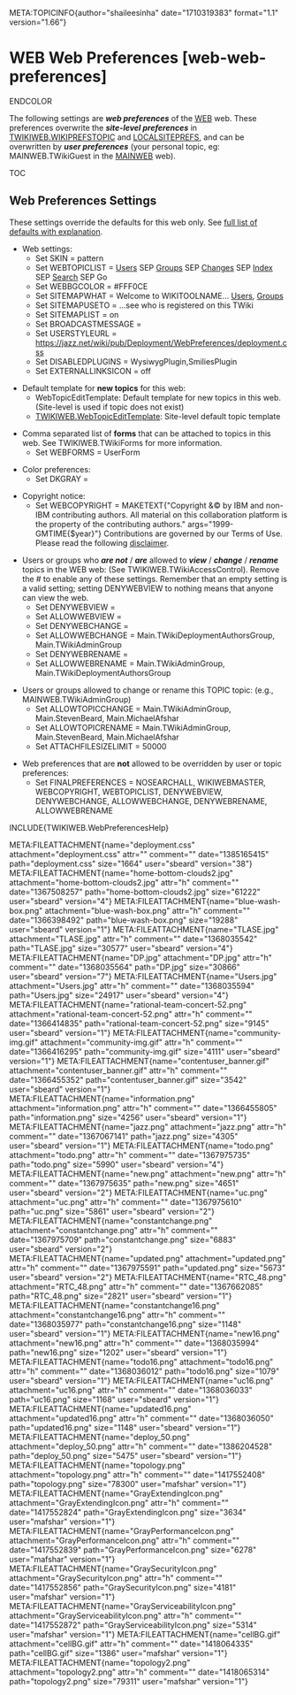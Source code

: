 META:TOPICINFO{author="shaileesinha" date="1710319383" format="1.1"
version="1.66"}

# WEB Web Preferences [web-web-preferences]

ENDCOLOR

The following settings are ***web preferences*** of the
[WEB](WEB.HOMETOPIC) web. These preferences overwrite the ***site-level
preferences*** in [TWIKIWEB.WIKIPREFSTOPIC](TWIKIWEB.WIKIPREFSTOPIC) and
[LOCALSITEPREFS](LOCALSITEPREFS), and can be overwritten by ***user
preferences*** (your personal topic, eg: MAINWEB.TWikiGuest in the
[MAINWEB](MAINWEB.HOMETOPIC) web).

TOC

## Web Preferences Settings

These settings override the defaults for this web only. See [full list
of defaults with
explanation](TWIKIWEB.TWikiPreferences#DefaultWebPreferences).

-   Web settings:
    -   Set SKIN = pattern
    -   Set WEBTOPICLIST = [Users](WIKIUSERSTOPIC) SEP
        [Groups](TWikiGroups) SEP [Changes](WebChanges) SEP
        [Index](WebIndex) SEP [Search](WebSearch) SEP Go
    -   Set WEBBGCOLOR = \#FFF0CE
    -   Set SITEMAPWHAT = Welcome to WIKITOOLNAME...
        [Users](WEB.WIKIUSERSTOPIC), [Groups](WEB.TWikiGroups)
    -   Set SITEMAPUSETO = ...see who is registered on this TWiki
    -   Set SITEMAPLIST = on
    -   Set BROADCASTMESSAGE =
    -   Set USERSTYLEURL =
        <https://jazz.net/wiki/pub/Deployment/WebPreferences/deployment.css>
    -   Set DISABLEDPLUGINS = WysiwygPlugin,SmiliesPlugin
    -   Set EXTERNALLINKSICON = off

<!-- -->

-   Default template for **new topics** for this web:
    -   WebTopicEditTemplate: Default template for new topics in this
        web. (Site-level is used if topic does not exist)
    -   [TWIKIWEB.WebTopicEditTemplate](TWIKIWEB.WebTopicEditTemplate):
        Site-level default topic template

<!-- -->

-   Comma separated list of **forms** that can be attached to topics in
    this web. See TWIKIWEB.TWikiForms for more information.
    -   Set WEBFORMS = UserForm

<!-- -->

-   Color preferences:
    -   Set DKGRAY =

<!-- -->

-   Copyright notice:
    -   Set WEBCOPYRIGHT = MAKETEXT{"Copyright &© by IBM and non-IBM
        contributing authors. All material on this collaboration
        platform is the property of the contributing authors."
        args="1999-GMTIME{\$year}"} Contributions are governed by our
        Terms of Use. Please read the following
        [disclaimer](https://jazz.net/wiki/bin/view/Deployment/DeploymentWikiDisclaimer).

<!-- -->

-   Users or groups who ***are not*** / ***are*** allowed to ***view***
    / ***change*** / ***rename*** topics in the WEB web: (See
    TWIKIWEB.TWikiAccessControl). Remove the \# to enable any of these
    settings. Remember that an empty setting is a valid setting; setting
    DENYWEBVIEW to nothing means that anyone can view the web.
    -   Set DENYWEBVIEW =
    -   Set ALLOWWEBVIEW =
    -   Set DENYWEBCHANGE =
    -   Set ALLOWWEBCHANGE = Main.TWikiDeploymentAuthorsGroup,
        Main.TWikiAdminGroup
    -   Set DENYWEBRENAME =
    -   Set ALLOWWEBRENAME = Main.TWikiAdminGroup,
        Main.TWikiDeploymentAuthorsGroup

<!-- -->

-   Users or groups allowed to change or rename this TOPIC topic: (e.g.,
    MAINWEB.TWikiAdminGroup)
    -   Set ALLOWTOPICCHANGE = Main.TWikiAdminGroup, Main.StevenBeard,
        Main.MichaelAfshar
    -   Set ALLOWTOPICRENAME = Main.TWikiAdminGroup, Main.StevenBeard,
        Main.MichaelAfshar
    -   Set ATTACHFILESIZELIMIT = 50000

<!-- -->

-   Web preferences that are **not** allowed to be overridden by user or
    topic preferences:
    -   Set FINALPREFERENCES = NOSEARCHALL, WIKIWEBMASTER, WEBCOPYRIGHT,
        WEBTOPICLIST, DENYWEBVIEW, DENYWEBCHANGE, ALLOWWEBCHANGE,
        DENYWEBRENAME, ALLOWWEBRENAME

INCLUDE{TWIKIWEB.WebPreferencesHelp}

META:FILEATTACHMENT{name="deployment.css" attachment="deployment.css"
attr="" comment="" date="1385165415" path="deployment.css" size="1664"
user="sbeard" version="38"}
META:FILEATTACHMENT{name="home-bottom-clouds2.jpg"
attachment="home-bottom-clouds2.jpg" attr="h" comment=""
date="1367508257" path="home-bottom-clouds2.jpg" size="61222"
user="sbeard" version="4"} META:FILEATTACHMENT{name="blue-wash-box.png"
attachment="blue-wash-box.png" attr="h" comment="" date="1366398492"
path="blue-wash-box.png" size="19288" user="sbeard" version="1"}
META:FILEATTACHMENT{name="TLASE.jpg" attachment="TLASE.jpg" attr="h"
comment="" date="1368035542" path="TLASE.jpg" size="30577" user="sbeard"
version="4"} META:FILEATTACHMENT{name="DP.jpg" attachment="DP.jpg"
attr="h" comment="" date="1368035564" path="DP.jpg" size="30866"
user="sbeard" version="7"} META:FILEATTACHMENT{name="Users.jpg"
attachment="Users.jpg" attr="h" comment="" date="1368035594"
path="Users.jpg" size="24917" user="sbeard" version="4"}
META:FILEATTACHMENT{name="rational-team-concert-52.png"
attachment="rational-team-concert-52.png" attr="h" comment=""
date="1366414835" path="rational-team-concert-52.png" size="9145"
user="sbeard" version="1"} META:FILEATTACHMENT{name="community-img.gif"
attachment="community-img.gif" attr="h" comment="" date="1366416295"
path="community-img.gif" size="4111" user="sbeard" version="1"}
META:FILEATTACHMENT{name="contentuser_banner.gif"
attachment="contentuser_banner.gif" attr="h" comment=""
date="1366455352" path="contentuser_banner.gif" size="3542"
user="sbeard" version="1"} META:FILEATTACHMENT{name="information.png"
attachment="information.png" attr="h" comment="" date="1366455805"
path="information.png" size="4256" user="sbeard" version="1"}
META:FILEATTACHMENT{name="jazz.png" attachment="jazz.png" attr="h"
comment="" date="1367067141" path="jazz.png" size="4305" user="sbeard"
version="1"} META:FILEATTACHMENT{name="todo.png" attachment="todo.png"
attr="h" comment="" date="1367975735" path="todo.png" size="5990"
user="sbeard" version="4"} META:FILEATTACHMENT{name="new.png"
attachment="new.png" attr="h" comment="" date="1367975635"
path="new.png" size="4651" user="sbeard" version="2"}
META:FILEATTACHMENT{name="uc.png" attachment="uc.png" attr="h"
comment="" date="1367975610" path="uc.png" size="5861" user="sbeard"
version="2"} META:FILEATTACHMENT{name="constantchange.png"
attachment="constantchange.png" attr="h" comment="" date="1367975709"
path="constantchange.png" size="6883" user="sbeard" version="2"}
META:FILEATTACHMENT{name="updated.png" attachment="updated.png" attr="h"
comment="" date="1367975591" path="updated.png" size="5673"
user="sbeard" version="2"} META:FILEATTACHMENT{name="RTC_48.png"
attachment="RTC_48.png" attr="h" comment="" date="1367662085"
path="RTC_48.png" size="2821" user="sbeard" version="1"}
META:FILEATTACHMENT{name="constantchange16.png"
attachment="constantchange16.png" attr="h" comment="" date="1368035977"
path="constantchange16.png" size="1148" user="sbeard" version="1"}
META:FILEATTACHMENT{name="new16.png" attachment="new16.png" attr="h"
comment="" date="1368035994" path="new16.png" size="1202" user="sbeard"
version="1"} META:FILEATTACHMENT{name="todo16.png"
attachment="todo16.png" attr="h" comment="" date="1368036012"
path="todo16.png" size="1079" user="sbeard" version="1"}
META:FILEATTACHMENT{name="uc16.png" attachment="uc16.png" attr="h"
comment="" date="1368036033" path="uc16.png" size="1168" user="sbeard"
version="1"} META:FILEATTACHMENT{name="updated16.png"
attachment="updated16.png" attr="h" comment="" date="1368036050"
path="updated16.png" size="1148" user="sbeard" version="1"}
META:FILEATTACHMENT{name="deploy_50.png" attachment="deploy_50.png"
attr="h" comment="" date="1386204528" path="deploy_50.png" size="5475"
user="sbeard" version="1"} META:FILEATTACHMENT{name="topology.png"
attachment="topology.png" attr="h" comment="" date="1417552408"
path="topology.png" size="78300" user="mafshar" version="1"}
META:FILEATTACHMENT{name="GrayExtendingIcon.png"
attachment="GrayExtendingIcon.png" attr="h" comment="" date="1417552824"
path="GrayExtendingIcon.png" size="3634" user="mafshar" version="1"}
META:FILEATTACHMENT{name="GrayPerformanceIcon.png"
attachment="GrayPerformanceIcon.png" attr="h" comment=""
date="1417552839" path="GrayPerformanceIcon.png" size="6278"
user="mafshar" version="1"}
META:FILEATTACHMENT{name="GraySecurityIcon.png"
attachment="GraySecurityIcon.png" attr="h" comment="" date="1417552856"
path="GraySecurityIcon.png" size="4181" user="mafshar" version="1"}
META:FILEATTACHMENT{name="GrayServiceabilityIcon.png"
attachment="GrayServiceabilityIcon.png" attr="h" comment=""
date="1417552872" path="GrayServiceabilityIcon.png" size="5314"
user="mafshar" version="1"} META:FILEATTACHMENT{name="cellBG.gif"
attachment="cellBG.gif" attr="h" comment="" date="1418064335"
path="cellBG.gif" size="1386" user="mafshar" version="1"}
META:FILEATTACHMENT{name="topology2.png" attachment="topology2.png"
attr="h" comment="" date="1418065314" path="topology2.png" size="79311"
user="mafshar" version="1"}
